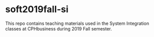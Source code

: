 # soft2019fall-si
This repo contains teaching materials used in the System Integration classes at CPHbusiness during 2019 Fall semester.

